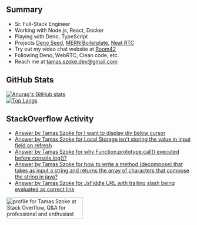 ## Summary

- Sr. Full-Stack Engineer
- Working with Node.js, React, Docker
- Playing with Deno, TypeScript
- Projects <a href="https://github.com/tamasszoke/deno-seed" target="_blank">Deno Seed</a>, <a href="https://github.com/tamasszoke/mern-boilerplate" target="_blank">MERN Boilerplate</a>, <a href="https://github.com/tamasszoke/neat-rtc" target="_blank">Neat RTC</a>
- Try out my video chat website at <a href="https://room42.openode.io" target="_blank">Room42</a><!--, <a href="https://buildmaster.openode.io" target="_blank">Build Master</a>-->
- Following Deno, WebRTC, Clean code, etc.
- Reach me at <a href="tamas.szoke.dev@gmail.com">tamas.szoke.dev@gmail.com</a>

## GitHub Stats

[![Anurag's GitHub stats](https://github-readme-stats.vercel.app/api?username=tamasszoke&hide=issues,prs,contribs&count_private=true&show_icons=true&theme=default&hide_rank=true&hide_title=true&hide_border=true)](https://github.com/anuraghazra/github-readme-stats)<br/>
[![Top Langs](https://github-readme-stats.vercel.app/api/top-langs/?username=tamasszoke&langs_count=6&layout=compact&hide_title=true&hide_border=true)](https://github.com/anuraghazra/github-readme-stats)

## StackOverflow Activity

<!-- STACKOVERFLOW:START -->
- [Answer by Tamas Szoke for I want to display div below cursor](https://stackoverflow.com/questions/69092048/i-want-to-display-div-below-cursor/69092114#69092114)
- [Answer by Tamas Szoke for Local Storage isn't storing the value in input field on refresh](https://stackoverflow.com/questions/68588423/local-storage-isnt-storing-the-value-in-input-field-on-refresh/68588452#68588452)
- [Answer by Tamas Szoke for why Function.prototype.call() executed before console.log()?](https://stackoverflow.com/questions/68025971/why-function-prototype-call-executed-before-console-log/68026019#68026019)
- [Answer by Tamas Szoke for how to write a method (decompose) that takes as input a string and returns the array of characters that compose the string in java?](https://stackoverflow.com/questions/67641147/how-to-write-a-method-decompose-that-takes-as-input-a-string-and-returns-the-a/67641178#67641178)
- [Answer by Tamas Szoke for JsFiddle URL with trailing slash being evaluated as correct link](https://stackoverflow.com/questions/67640155/jsfiddle-url-with-trailing-slash-being-evaluated-as-correct-link/67640296#67640296)
<!-- STACKOVERFLOW:END -->

<a href="https://stackoverflow.com/users/1371995/tamas-szoke"><img src="https://stackoverflow.com/users/flair/1371995.png" width="208" height="58" alt="profile for Tamas Szoke at Stack Overflow, Q&amp;A for professional and enthusiast programmers" title="profile for Tamas Szoke at Stack Overflow, Q&amp;A for professional and enthusiast programmers"></a>
